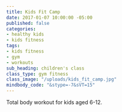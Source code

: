 ```yaml
---
title: Kids Fit Camp
date: 2017-01-07 10:00:00 -05:00
published: false
categories:
- healthy kids
- kids fitness
tags:
- kids fitness
- gym
- workouts
sub_heading: children's class
class_type: gym fitness
class_image: "/uploads/kids_fit_camp.jpg"
mindbody_code: "&stype=-7&sVT=15"
---
```


Total body workout for kids aged 6-12.
